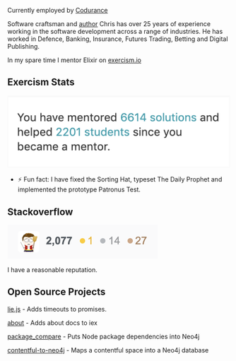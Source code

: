 Currently employed by [Codurance](https://codurance.com/)

Software craftsman and [author](https://leanpub.com/development2019) Chris has over 25 years of experience working in the software development across a range of industries. He has worked in Defence, Banking, Insurance, Futures Trading, Betting and Digital Publishing.

In my spare time I mentor Elixir on [exercism.io](https://excercism.io)

## Exercism Stats
![Totals](Exercism.png)

- ⚡ Fun fact: I have fixed the Sorting Hat, typeset The Daily Prophet and implemented the prototype Patronus Test.

## Stackoverflow
![Stackoverflow](stackoverflow.png)

I have a reasonable reputation.


## Open Source Projects

[lie.js](https://www.npmjs.com/package/lie.js) - Adds timeouts to promises.

[about](https://hex.pm/packages/about) - Adds about docs to iex

[package_compare](https://github.com/chriseyre2000/package_compare) - Puts Node package dependencies into Neo4j

[contentful-to-neo4j](https://github.com/chriseyre2000/contentful-to-neo4j) - Maps a contentful space into a Neo4j database

<!--
**chriseyre2000/chriseyre2000** is a ✨ _special_ ✨ repository because its `README.md` (this file) appears on your GitHub profile.

Here are some ideas to get you started:

- 🔭 I’m currently working on ...
- 🌱 I’m currently learning ...
- 👯 I’m looking to collaborate on ...
- 🤔 I’m looking for help with ...
- 💬 Ask me about ...
- 📫 How to reach me: ...
- 😄 Pronouns: ...
- ⚡ Fun fact: ...
-->
